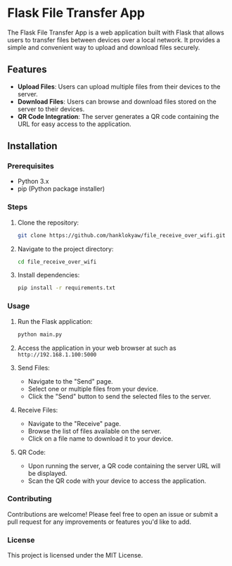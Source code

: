 # Flask File Transfer App

The Flask File Transfer App is a web application built with Flask that allows users to transfer files between devices over a local network. It provides a simple and convenient way to upload and download files securely.

## Features

- **Upload Files**: Users can upload multiple files from their devices to the server.
- **Download Files**: Users can browse and download files stored on the server to their devices.
- **QR Code Integration**: The server generates a QR code containing the URL for easy access to the application.

## Installation

### Prerequisites

- Python 3.x
- pip (Python package installer)

### Steps

1. Clone the repository:

   ```bash
   git clone https://github.com/hanklokyaw/file_receive_over_wifi.git
   ```

2. Navigate to the project directory:

   ```bash
   cd file_receive_over_wifi
   ```

3. Install dependencies:

   ```bash
   pip install -r requirements.txt
   ```

### Usage

1. Run the Flask application:

   ```bash
   python main.py
   ```

2. Access the application in your web browser at such as `http://192.168.1.100:5000`

3. Send Files:

   - Navigate to the "Send" page.
   - Select one or multiple files from your device.
   - Click the "Send" button to send the selected files to the server.

4. Receive Files:

   - Navigate to the "Receive" page.
   - Browse the list of files available on the server.
   - Click on a file name to download it to your device.
  
5. QR Code:

   - Upon running the server, a QR code containing the server URL will be displayed.
   - Scan the QR code with your device to access the application.
  
### Contributing

Contributions are welcome! Please feel free to open an issue or submit a pull request for any improvements or features you'd like to add.

### License

This project is licensed under the MIT License.
